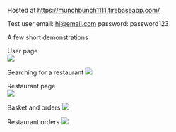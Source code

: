 Hosted at https://munchbunch1111.firebaseapp.com/

Test user
  email: hi@email.com
  password: password123

A few short demonstrations

User page            
![](https://thumbs.gfycat.com/BabyishOrangeIridescentshark-size_restricted.gif)

Searching for a restaurant
![](https://thumbs.gfycat.com/GroundedJadedJunebug-size_restricted.gif)

Restaurant page       
![](https://thumbs.gfycat.com/UnequaledSlightAfricanparadiseflycatcher-size_restricted.gif)

Basket and orders
![](https://thumbs.gfycat.com/SafeHilariousHart-size_restricted.gif)

Restaurant orders
![](https://thumbs.gfycat.com/LightDelightfulArkshell-size_restricted.gif)
